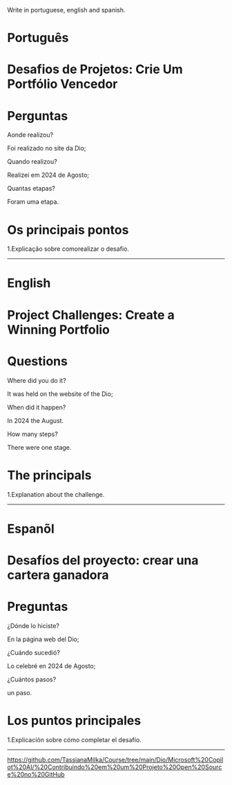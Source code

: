 Write in portuguese, english and spanish.

#  Português

# Desafios de Projetos: Crie Um Portfólio Vencedor


# Perguntas

Aonde realizou?

Foi realizado no site da Dio;

Quando realizou?

Realizei em 2024 de Agosto;

Quantas etapas?

Foram uma etapa.

# Os principais pontos

1.Explicação sobre comorealizar o desafio.

--------------------------------------------------------------------------------------------------------------------------------

# English

#  Project Challenges: Create a Winning Portfolio

# Questions

Where did you do it?

It was held on the website of the Dio; 

When did it happen?

In 2024 the August.

How many steps?

There were one stage.

# The principals

1.Explanation about the challenge.


--------------------------------------------------------------------------------------------------------------------------------

# Espanõl

# Desafíos del proyecto: crear una cartera ganadora

# Preguntas

¿Dónde lo hiciste?

En la página web del Dio;

¿Cuándo sucedió?

Lo celebré en 2024 de Agosto;

¿Cuántos pasos?

un paso.

# Los puntos principales

1.Explicación sobre cómo completar el desafío.

--------------------------------------------------------------------------------------------------------------------------------

https://github.com/TassianaMilka/Course/tree/main/Dio/Microsoft%20Copilot%20AI/%20Contribuindo%20em%20um%20Projeto%20Open%20Source%20no%20GitHub
